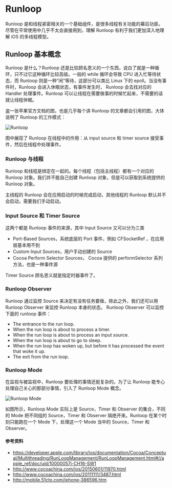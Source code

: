 Runloop
=======

Runloop 是和线程紧密相关的一个基础组件，是很多线程有关功能的幕后功臣。尽管在平常使用中几乎不太会直接用到，理解 Runloop 有利于我们更加深入地理解 iOS 的多线程模型。

## Runloop 基本概念

Runloop 是什么？Runloop 还是比较顾名思义的一个东西，说白了就是一种循环，只不过它这种循环比较高级。一般的 while 循环会导致 CPU 进入忙等待状态，而 Runloop 则是一种“闲”等待，这部分可以类比 Linux 下的 epoll。当没有事件时，Runloop 会进入休眠状态，有事件发生时， Runloop 会去找对应的 Handler 处理事件。Runloop 可以让线程在需要做事的时候忙起来，不需要的话就让线程休眠。


盗一张苹果官方文档的图，也是几乎每个讲 Runloop 的文章都会引用的图，大体说明了 Runloop 的工作模式：

![Runloop](https://developer.apple.com/library/ios/documentation/Cocoa/Conceptual/Multithreading/Art/runloop.jpg)

图中展现了 Runloop 在线程中的作用：从 input source 和 timer source 接受事件，然后在线程中处理事件。

### Runloop 与线程

Runloop 和线程是绑定在一起的。每个线程（包括主线程）都有一个对应的 Runloop 对象。我们并不能自己创建 Runloop 对象，但是可以获取到系统提供的 Runloop 对象。

主线程的 Runloop 会在应用启动的时候完成启动，其他线程的 Runloop 默认并不会启动，需要我们手动启动。

### Input Source 和 Timer Source

这两个都是 Runloop 事件的来源，其中 Input Source 又可以分为三类

* Port-Based Sources，系统底层的 Port 事件，例如  CFSocketRef ，在应用层基本用不到
* Custom Input Sources，用户手动创建的 Source
* Cocoa Perform Selector Sources， Cocoa 提供的 performSelector 系列方法，也是一种事件源

Timer Source 顾名思义就是指定时器事件了。

### Runloop Observer

Runloop 通过监控 Source 来决定有没有任务要做，除此之外，我们还可以用 Runloop Observer 来监控 Runloop 本身的状态。 Runloop Observer 可以监控下面的 runloop 事件：

* The entrance to the run loop.
* When the run loop is about to process a timer.
* When the run loop is about to process an input source.
* When the run loop is about to go to sleep.
* When the run loop has woken up, but before it has processed the event that woke it up.
* The exit from the run loop.

### Runloop Mode

在监视与被监视中，Runloop 要处理的事情还挺复杂的。为了让 Runloop 能专心处理自己关心的那部分事情，引入了 Runloop Mode 概念。

![Runloop Mode](http://cc.cocimg.com/api/uploads/20150528/1432798883604537.png)

如图所示，Runloop Mode 实际上是 Source，Timer 和 Observer 的集合，不同的 Mode 把不同组的 Source，Timer 和 Observer 隔绝开来。Runloop 在某个时刻只能跑在一个 Mode 下，处理这一个 Mode 当中的 Source，Timer 和 Observer。

#### 参考资料

* https://developer.apple.com/library/ios/documentation/Cocoa/Conceptual/Multithreading/RunLoopManagement/RunLoopManagement.html#//apple_ref/doc/uid/10000057i-CH16-SW1
* http://www.cocoachina.com/ios/20150601/11970.html
* http://www.cocoachina.com/ios/20111111/3487.html
* http://mobile.51cto.com/iphone-386596.htm

